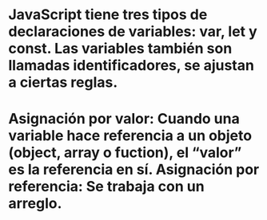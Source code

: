 

# JavaScript tiene tres tipos de    declaraciones de variables: var, let y  const. Las variables también son llamadas   identificadores, se ajustan a ciertas reglas.

# Asignación por valor: Cuando una variable hace referencia a un objeto (object, array o fuction), el “valor” es la referencia en sí. Asignación por referencia: Se trabaja con un arreglo.
